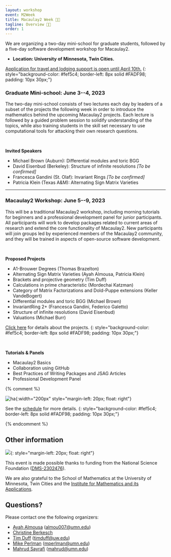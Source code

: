 ```yaml
---
layout: workshop
event: M2Week
title: Macaulay2 Week 🧑‍💻
tagline: Overview 🧑‍💻
order: 1
---
```


We are organizing a two-day mini-school for graduate students, followed by a five-day software development workshop for Macaulay2.
- **Location: University of Minnesota, Twin Cities.**

[Application for travel and lodging support is open until April 10th.](registration)
{: style="background-color: #fef5c4; border-left: 8px solid #FADF98; padding: 10px 30px;"}

### Graduate Mini-school: June 3--4, 2023
The two-day mini-school consists of two lectures each day by leaders of a subset of the projects the following week in order to introduce the mathematics behind the upcoming Macaulay2 projects. Each lecture is followed by a guided problem session to solidify understanding of the topics, while also training students in the skill set necessary to use computational tools for attacking their own research questions.

<br/>

**Invited Speakers**
- Michael Brown (Auburn): Differential modules and toric BGG
- David Eisenbud (Berkeley): Structure of infinite resolutions *[To be confirmed]*
- Francesca Gandini (St. Olaf): Invariant Rings *[To be confirmed]*
- Patricia Klein (Texas A&M): Alternating Sign Matrix Varieties

---

### Macaulay2 Workshop: June 5--9, 2023
This will be a traditional Macaulay2 workshop, including morning tutorials for beginners and a professional development panel for junior participants. All participants will work to develop packages related to current areas of research and extend the core functionality of Macaulay2. New participants will join groups led by experienced members of the Macaulay2 community, and they will be trained in aspects of open-source software development.

<br/>

**Proposed Projects**
- A1-Brouwer Degrees (Thomas Brazelton)
- Alternating Sign Matrix Varieties (Ayah Almousa, Patricia Klein)
- Brackets and projective geometry (Tim Duff)
- Calculations in prime characteristic (Mordechai Katzman)
- Category of Matrix Factorizations and Dold-Puppe extensions (Keller VandeBogert)
- Differential modules and toric BGG (Michael Brown)
- InvariantRing 2+ (Francesca Gandini, Federico Galetto)
- Structure of infinite resolutions (David Eisenbud)
- Valuations (Michael Burr)

[Click here](https://github.com/Macaulay2/Workshop-2023-Minneapolis/wiki/Workshop-Projects) for details about the projects.
{: style="background-color: #fef5c4; border-left: 8px solid #FADF98; padding: 10px 30px;"}

<br/>

**Tutorials & Panels**
- Macaulay2 Basics
- Collaboration using GitHub
- Best Practices of Writing Packages and JSAG Articles
- Professional Development Panel

{% comment %}

![](../static/mocha.png "ha"){:width="200px" style="margin-left: 20px; float: right"}

See the [schedule](schedule) for more details.
{: style="background-color: #fef5c4; border-left: 8px solid #FADF98; padding: 10px 30px;"}

{% endcomment %}

## Other information

![](https://www.nsf.gov/images/logos/NSF_4-Color_bitmap_Logo_thumb.jpg){: style="margin-left: 20px; float: right"}

This event is made possible thanks to funding from the National Science Foundation ([DMS-2302476](https://www.nsf.gov/awardsearch/showAward?AWD_ID=2302476)).

We are also grateful to the School of Mathematics at the University of Minnesota, Twin Cities and the [Institute for Mathematics and its Applications](https://ima.umn.edu).

## Questions?

Please contact one the following organizers:

- [Ayah Almousa] (almou007@umn.edu)
- [Christine Berkesch]
- [Tim Duff] (timduff@uw.edu)
- [Mike Perlman] (mperlman@umn.edu)
- [Mahrud Sayrafi] (mahrud@umn.edu)

[Ayah Almousa]: https://sites.google.com/view/ayah-almousa
[Christine Berkesch]: https://math.umn.edu/~cberkesc
[Tim Duff]: https://timduff35.github.io/timduff35
[Mike Perlman]: https://sites.google.com/view/michaelperlman/home
[Mahrud Sayrafi]: https://math.umn.edu/~mahrud
